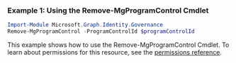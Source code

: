 ### Example 1: Using the Remove-MgProgramControl Cmdlet
```powershell
Import-Module Microsoft.Graph.Identity.Governance
Remove-MgProgramControl -ProgramControlId $programControlId
```
This example shows how to use the Remove-MgProgramControl Cmdlet.
To learn about permissions for this resource, see the [permissions reference](/graph/permissions-reference).
